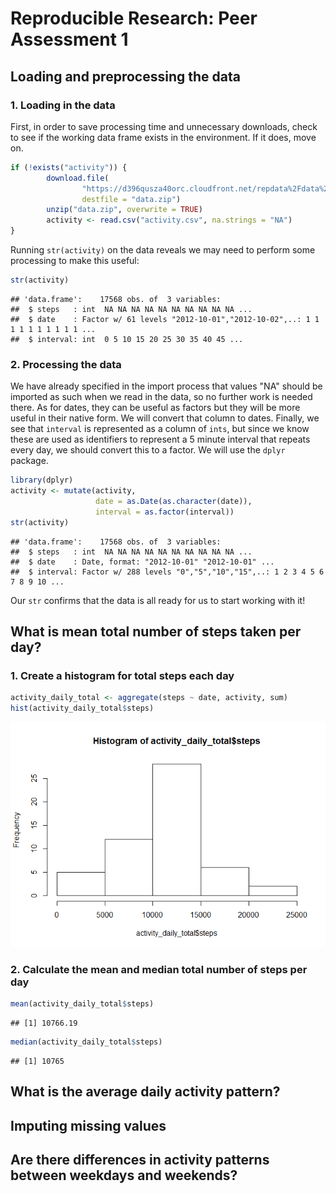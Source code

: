 # Reproducible Research: Peer Assessment 1

## Loading and preprocessing the data
### 1. Loading in the data
  
First, in order to save processing time and unnecessary downloads, check to see
if the working data frame exists in the environment. If it does, move on.  
 

```r
if (!exists("activity")) {
        download.file(
                "https://d396qusza40orc.cloudfront.net/repdata%2Fdata%2Factivity.zip",
                destfile = "data.zip")
        unzip("data.zip", overwrite = TRUE)
        activity <- read.csv("activity.csv", na.strings = "NA")
}
```

Running `str(activity)` on the data reveals we may need to perform some
processing to make this useful:


```r
str(activity)
```

```
## 'data.frame':	17568 obs. of  3 variables:
##  $ steps   : int  NA NA NA NA NA NA NA NA NA NA ...
##  $ date    : Factor w/ 61 levels "2012-10-01","2012-10-02",..: 1 1 1 1 1 1 1 1 1 1 ...
##  $ interval: int  0 5 10 15 20 25 30 35 40 45 ...
```


### 2. Processing the data
We have already specified in the import process that values "NA" should be
imported as such when we read in the data, so no further work is needed there. 
As for dates, they can be useful as factors but they will be more useful in 
their native form. We will convert that column to dates. Finally, we see that
`interval` is represented as a column of `ints`, but since we know these are
used as identifiers to represent a 5 minute interval that repeats every day, we
should convert this to a factor. We will use the `dplyr` package.


```r
library(dplyr)
activity <- mutate(activity, 
                   date = as.Date(as.character(date)), 
                   interval = as.factor(interval))
str(activity)
```

```
## 'data.frame':	17568 obs. of  3 variables:
##  $ steps   : int  NA NA NA NA NA NA NA NA NA NA ...
##  $ date    : Date, format: "2012-10-01" "2012-10-01" ...
##  $ interval: Factor w/ 288 levels "0","5","10","15",..: 1 2 3 4 5 6 7 8 9 10 ...
```

Our `str` confirms that the data is all ready for us to start working with it!

## What is mean total number of steps taken per day?
### 1. Create a histogram for total steps each day


```r
activity_daily_total <- aggregate(steps ~ date, activity, sum)
hist(activity_daily_total$steps)
```

![](PA1_template_files/figure-html/unnamed-chunk-4-1.png)<!-- -->

### 2. Calculate the mean and median total number of steps per day

```r
mean(activity_daily_total$steps)
```

```
## [1] 10766.19
```

```r
median(activity_daily_total$steps)
```

```
## [1] 10765
```


## What is the average daily activity pattern?



## Imputing missing values



## Are there differences in activity patterns between weekdays and weekends?
